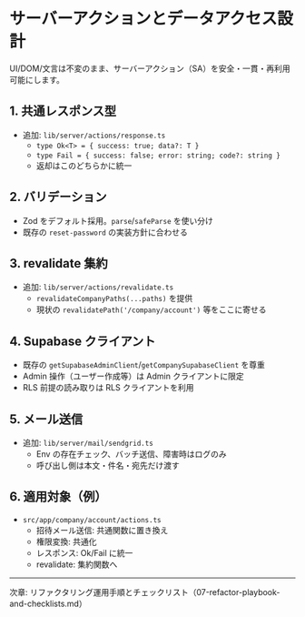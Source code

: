 # サーバーアクションとデータアクセス設計

UI/DOM/文言は不変のまま、サーバーアクション（SA）を安全・一貫・再利用可能にします。

## 1. 共通レスポンス型

- 追加: `lib/server/actions/response.ts`
  - `type Ok<T> = { success: true; data?: T }`
  - `type Fail = { success: false; error: string; code?: string }`
  - 返却はこのどちらかに統一

## 2. バリデーション

- Zod をデフォルト採用。`parse`/`safeParse` を使い分け
- 既存の `reset-password` の実装方針に合わせる

## 3. revalidate 集約

- 追加: `lib/server/actions/revalidate.ts`
  - `revalidateCompanyPaths(...paths)` を提供
  - 現状の `revalidatePath('/company/account')` 等をここに寄せる

## 4. Supabase クライアント

- 既存の `getSupabaseAdminClient`/`getCompanySupabaseClient` を尊重
- Admin 操作（ユーザー作成等）は Admin クライアントに限定
- RLS 前提の読み取りは RLS クライアントを利用

## 5. メール送信

- 追加: `lib/server/mail/sendgrid.ts`
  - Env の存在チェック、バッチ送信、障害時はログのみ
  - 呼び出し側は本文・件名・宛先だけ渡す

## 6. 適用対象（例）

- `src/app/company/account/actions.ts`
  - 招待メール送信: 共通関数に置き換え
  - 権限変換: 共通化
  - レスポンス: Ok/Fail に統一
  - revalidate: 集約関数へ

---

次章: リファクタリング運用手順とチェックリスト（07-refactor-playbook-and-checklists.md）


